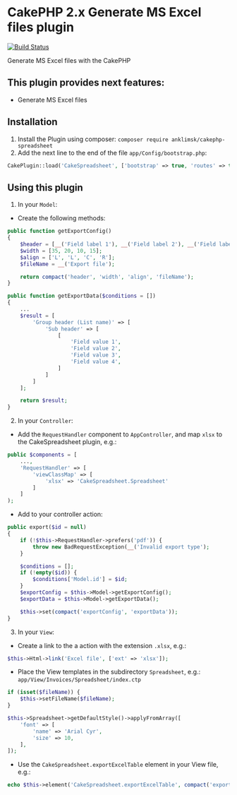 # CakePHP 2.x Generate MS Excel files plugin
[![Build Status](https://travis-ci.com/anklimsk/cakephp-spreadsheet.svg?branch=master)](https://travis-ci.com/anklimsk/cakephp-spreadsheet)

Generate MS Excel files with the CakePHP

## This plugin provides next features:

- Generate MS Excel files

## Installation

1. Install the Plugin using composer: `composer require anklimsk/cakephp-spreadsheet`
2. Add the next line to the end of the file `app/Config/bootstrap.php`:
```php
CakePlugin::load('CakeSpreadsheet', ['bootstrap' => true, 'routes' => true]);
```

## Using this plugin

1. In your `Model`:
  - Create the following methods:
```php
public function getExportConfig()
{
    $header = [__('Field label 1'), __('Field label 2'), __('Field label 3'), __('Field label 4')];
    $width = [35, 20, 10, 15];
    $align = ['L', 'L', 'C', 'R'];
    $fileName = __('Export file');

    return compact('header', 'width', 'align', 'fileName');
}

public function getExportData($conditions = [])
{
    ...
    $result = [
        'Group header (List name)' => [
            'Sub header' => [
                [
                    'Field value 1',
                    'Field value 2',
                    'Field value 3',
                    'Field value 4',
                ]
            ]
        ]
    ];

    return $result;
}
```
2. In your `Controller`:
  - Add the `RequestHandler` component to `AppController`, and map `xlsx` to 
    the CakeSpreadsheet plugin, e.g.:
```php
public $components = [
    ...,
    'RequestHandler' => [
        'viewClassMap' => [
            'xlsx' => 'CakeSpreadsheet.Spreadsheet'
        ]
    ]
);
```
  - Add to your controller action:
```php
public export($id = null)
{
    if (!$this->RequestHandler->prefers('pdf')) {
        throw new BadRequestException(__('Invalid export type');
    }

    $conditions = [];
    if (!empty($id)) {
        $conditions['Model.id'] = $id;
    }
    $exportConfig = $this->Model->getExportConfig();
    $exportData = $this->Model->getExportData();

    $this->set(compact('exportConfig', 'exportData'));
}
```
3. In your `View`:
  - Create a link to the a action with the extension `.xlsx`, e.g.:
```php
$this->Html->link('Excel file', ['ext' => 'xlsx']);
```
  - Place the View templates in the subdirectory `Spreadsheet`, e.g.:
    `app/View/Invoices/Spreadsheet/index.ctp`
```php
if (isset($fileName)) {
    $this->setFileName($fileName);
}

$this->Spreadsheet->getDefaultStyle()->applyFromArray([
    'font' => [
        'name' => 'Arial Cyr',
        'size' => 10,
    ],
]);
```
  - Use the `CakeSpreadsheet.exportExcelTable` element in your View file, e.g.:
```php
echo $this->element('CakeSpreadsheet.exportExcelTable', compact('exportConfig', 'exportData'));
```
